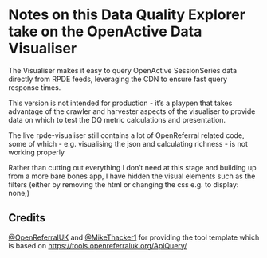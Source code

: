 # Notes on this Data Quality Explorer take on the OpenActive Data Visualiser 

The Visualiser makes it easy to query OpenActive SessionSeries data directly from RPDE feeds, leveraging the CDN to ensure fast query response times.

This version is not intended for production - it’s a playpen that takes advantage of the crawler and harvester aspects of the visualiser to provide data on which to test the DQ metric calculations and presentation.


The live rpde-visualiser still contains a lot of OpenReferral related code, some of which - e.g. visualising the json and calculating richness - is not working properly


Rather than cutting out everything I don’t need at this stage and building up from a more bare bones app, I have hidden the visual elements such as the filters (either by removing the html <divs> or changing the css e.g. to display: none;)

## Credits

[@OpenReferralUK](https://github.com/OpenReferralUK/) and [@MikeThacker1](https://github.com/MikeThacker1) for providing the tool template which is based on https://tools.openreferraluk.org/ApiQuery/
